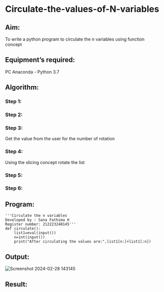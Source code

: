 # Circulate-the-values-of-N-variables
## Aim:
To write a python program to circulate the n variables using function concept
## Equipment’s required:
PC
Anaconda - Python 3.7
## Algorithm: 
### Step 1: 
### Step 2: 
### Step 3: 
Get the value from the user for the number of rotation
### Step 4: 
Using the slicing concept rotate the list
### Step 5: 
### Step 6: 
## Program:
```
'''Circulate the n variables
Developed by : Sana Fathima H
Register number: 212223240145'''
def circulate():
    list1=eval(input())
    n=int(input())
    print("After circulating the values are:",list1[n:]+list1[:n])
```
## Output:

![Screenshot 2024-02-28 143145](https://github.com/Sanafathima95773/Circulate-the-values-of-N-variables/assets/147084627/b07d0be9-5d52-4553-a678-607e9c7cd557)

## Result:
